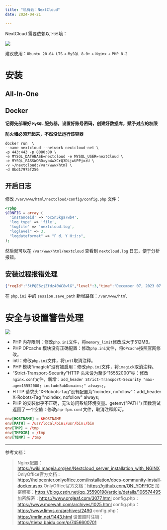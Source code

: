 ```yaml
---
title: "私有云：NextCloud"
date: 2024-04-21

---
```


NextCloud 需要依赖以下环境：

![](/media/202312/2023-12-07_112341_9259590.7213429769607876.png)

建议使用：`Ubuntu 20.04 LTS` + `MySQL 8.0+` + `Nginx` + `PHP 8.2`

# 安装

## All-In-One

## Docker

**记得先部署好 `MySQL` 服务器，设置好账号密码，创建好数据库，赋予对应的权限**

**防火墙必须开起来，不然没法运行该容器**

```shell
docker run  \
--name nextcloud --network nextcloud-net \
-p 443:443 -p 8080:80 \
-e MYSQL_DATABASE=nextcloud -e MYSQL_USER=nextCloud \
-e MYSQL_PASSWORD=yb4wXCrQ3DLjwUPPjxzU \
-v ~/nextcloud:/var/www/html \
-d 8bd17975f256
```

## 开启日志
修改 `/var/www/html/nextcloud/config/config.php` 文件：
```php
<?php
$CONFIG = array (
  'instanceid' => 'oc5n5kga7wb4',
  'log_type' => 'file',
  'logfile' => 'nextcloud.log',
  "loglevel" => 3,
  "logdateformat" => "F d, Y H:i:s",
);
```
然后就可以在 `/var/www/html/nextcloud` 查看到 `nextcloud.log` 日志，便于分析报错。


## 安装过程报错处理
```json
{"reqId":"5tPQE6zjZfdz40WC8wlG","level":3,"time":"December 07, 2023 07:00:32","remoteAddr":"10.17.174.135","user":"--","app":"base","method":"GET","url":"/nextcloud/status.php","message":"Failed to start session","userAgent":"Mozilla/5.0 (Windows NT 10.0; Win64; x64) AppleWebKit/537.36 (KHTML, like Gecko) Chrome/119.0.0.0 Safari/537.36","version":"","exception":{"Exception":"Exception","Message":"Failed to start session","Code":0,"Trace":[{"file":"/var/www/html/nextcloud/lib/base.php","line":446,"function":"__construct","class":"OC\\Session\\Internal","type":"->"},{"file":"/var/www/html/nextcloud/lib/base.php","line":705,"function":"initSession","class":"OC","type":"::"},{"file":"/var/www/html/nextcloud/lib/base.php","line":1196,"function":"init","class":"OC","type":"::"},{"file":"/var/www/html/nextcloud/status.php","line":37,"args":["/var/www/html/nextcloud/lib/base.php"],"function":"require_once"}],"File":"/var/www/html/nextcloud/lib/private/Session/Internal.php","Line":62,"message":"Failed to start session","exception":{},"CustomMessage":"Failed to start session"}}
```

在 `php.ini` 中的 `session.save_path` 新增路径：`/var/www/html`


# 安全与设置警告处理

![](/media/202312/2023-12-07_112430_5343820.8682267867421302.png)

- PHP 内存限制：修改`php.ini`文件，将`memory_limit`修改成大于512MB。
- PHP OPcache 模块没有正确配置：修改`php.ini`文件，将`OPcache`按照官网修改。
- intl：修改`php.ini`文件，将`intl`取消注释。
- PHP 模块“imagick”没有被启用：修改`php.ini`文件，将`imagick`取消注释。
- “Strict-Transport-Security”HTTP 头未设为至少“15552000”秒：修改`nginx.conf`文件，新增：`add_header Strict-Transport-Security "max-age=15552000; includeSubDomains;" always;`。
- HTTP 请求头“X-Robots-Tag”没有配置为“noindex, nofollow”：add_header X-Robots-Tag "noindex, nofollow" always;
- PHP 的安装似乎不正确，无法访问系统环境变量。getenv("PATH") 函数测试返回了一个空值：修改`php-fpm.conf`文件，取消注释即可。

```conf
env[HOSTNAME] = $HOSTNAME
env[PATH] = /usr/local/bin:/usr/bin:/bin
env[TMP] = /tmp
env[TMPDIR] = /tmp
env[TEMP] = /tmp
```


---
参考文档：
> Nginx配置：https://wiki.mageia.org/en/Nextcloud_server_installation_with_NGINX
> OnlyOffice官方文档：https://helpcenter.onlyoffice.com/installation/docs-community-install-docker.aspx
> OnlyOffice官方文档：https://github.com/ONLYOFFICE
> 加密解密：https://blog.csdn.net/qq_35590198/article/details/106574495
> 加密解密：https://www.orgleaf.com/3077.html
> config.php：https://www.moewah.com/archives/1025.html
> config.php：https://www.limvs.cn/archives/2490
> config.php：https://mrlin.net/1443.html
> 设置超时注销：https://tieba.baidu.com/p/7456600701